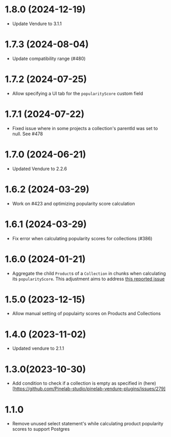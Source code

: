 # 1.8.0 (2024-12-19)

- Update Vendure to 3.1.1

# 1.7.3 (2024-08-04)

- Update compatibility range (#480)

# 1.7.2 (2024-07-25)

- Allow specifying a UI tab for the `popularityScore` custom field

# 1.7.1 (2024-07-22)

- Fixed issue where in some projects a collection's parentId was set to null. See #478

# 1.7.0 (2024-06-21)

- Updated Vendure to 2.2.6

# 1.6.2 (2024-03-29)

- Work on #423 and optimizing popularity score calculation

# 1.6.1 (2024-03-29)

- Fix error when calculating popularity scores for collections (#386)

# 1.6.0 (2024-01-21)

- Aggregate the child `Product`s of a `Collection` in chunks when calculating its `popularityScore`. This adjustment aims to address [this reported issue](https://github.com/Pinelab-studio/pinelab-vendure-plugins/issues/303)

# 1.5.0 (2023-12-15)

- Allow manual setting of populairty scores on Products and Collections

# 1.4.0 (2023-11-02)

- Updated vendure to 2.1.1

# 1.3.0(2023-10-30)

- Add condition to check if a collection is empty as specified in (here)[https://github.com/Pinelab-studio/pinelab-vendure-plugins/issues/279]

# 1.1.0

- Remove unused select statement's while calculating product popularity scores to support Postgres
